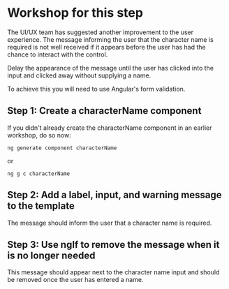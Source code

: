 # Workshop for this step

The UI/UX team has suggested another improvement to the user experience.
The message informing the user that the character name is required is
not well received if it appears before the user has had the chance
to interact with the control.

Delay the appearance of the message until the user has clicked into the
input and clicked away without supplying a name.

To achieve this you will need to use Angular's form validation.

## Step 1: Create a characterName component

If you didn't already create the characterName component in an earlier
workshop, do so now:

```
ng generate component characterName
```

or

```
ng g c characterName
```

## Step 2: Add a label, input, and warning message to the template

The message should inform the user that a character name is required.

## Step 3: Use ngIf to remove the message when it is no longer needed

This message should appear next to the character name input and should
be removed once the user has entered a name.

